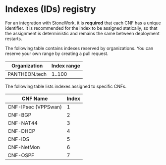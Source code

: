 Indexes (IDs) registry
============================================

For an integration with StoneWork, it is **required** that each CNF has a unique
identifier. It is recommended for the index to be assigned statically, so
that the assignment is deterministic and remains the same between deployment
restarts. 

The following table contains indexes reserved by organizations.
You can reserve your own range by creating a pull request.


| Organization            | Index range  |
| ----------------------- | ------------ |
| PANTHEON.tech           | 1..100       |

The following table lists indexes assigned to specific CNFs.


| CNF Name                | Index  |
| ----------------------- | ------ |
| CNF-IPsec (VPPSwan)     | 1      |
| CNF-BGP                 | 2      |
| CNF-NAT44               | 3      |
| CNF-DHCP                | 4      |
| CNF-IDS                 | 5      |
| CNF-NetMon              | 6      |
| CNF-OSPF                | 7      |